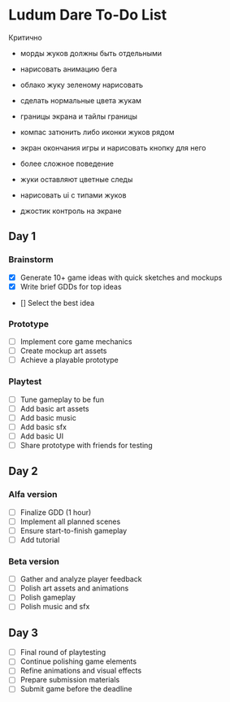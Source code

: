 # Ludum Dare To-Do List

Критично

- морды жуков должны быть отдельными
- нарисовать анимацию бега
- облако жуку зеленому нарисовать
- сделать нормальные цвета жукам

- границы экрана и тайлы границы
- компас затюнить либо иконки жуков рядом

- экран окончания игры и нарисовать кнопку для него
- более сложное поведение

- жуки оставляют цветные следы
- нарисовать ui с типами жуков
- джостик контроль на экране

## Day 1

### Brainstorm

- [x] Generate 10+ game ideas with quick sketches and mockups
- [x] Write brief GDDs for top ideas
- [] Select the best idea

### Prototype

- [ ] Implement core game mechanics
- [ ] Create mockup art assets
- [ ] Achieve a playable prototype

### Playtest

- [ ] Tune gameplay to be fun
- [ ] Add basic art assets
- [ ] Add basic music
- [ ] Add basic sfx
- [ ] Add basic UI
- [ ] Share prototype with friends for testing

## Day 2

### Alfa version

- [ ] Finalize GDD (1 hour)
- [ ] Implement all planned scenes
- [ ] Ensure start-to-finish gameplay
- [ ] Add tutorial

### Beta version

- [ ] Gather and analyze player feedback
- [ ] Polish art assets and animations
- [ ] Polish gameplay
- [ ] Polish music and sfx

## Day 3

- [ ] Final round of playtesting
- [ ] Continue polishing game elements
- [ ] Refine animations and visual effects
- [ ] Prepare submission materials
- [ ] Submit game before the deadline
